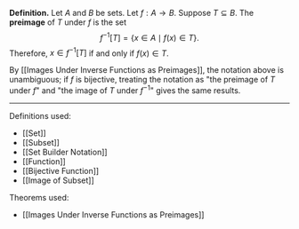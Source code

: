 **Definition.** Let $A$ and $B$ be sets. Let $f:A\to B$. Suppose $T\subseteq B$. The **preimage** of $T$ under $f$ is the set $$f^{-1}[T]=\{x\in A\mid f(x)\in T\}.$$Therefore, $x\in f^{-1}[T]$ if and only if $f(x)\in T$.

By [[Images Under Inverse Functions as Preimages]], the notation above is unambiguous; if $f$ is bijective, treating the notation as "the preimage of $T$ under $f$" and "the image of $T$ under $f^{-1}$" gives the same results.
***
Definitions used:
- [[Set]]
- [[Subset]]
- [[Set Builder Notation]]
- [[Function]]
- [[Bijective Function]]
- [[Image of Subset]]

Theorems used:
- [[Images Under Inverse Functions as Preimages]]